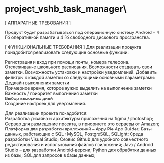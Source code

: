 # project_vshb_task_manager\

[ АППАРАТНЫЕ ТРЕБОВАНИЯ ]

Продукт будет разрабатываться под операционную систему 
Android  – 4 Гб оперативной памяти и 4 Гб свободного дискового пространства.


[ ФУНКЦИОНАЛЬНЫЕ ТРЕБОВАНИЯ ] 
Для реализации продукта понадобится реализовать следующие основные функции:  
 
Регистрация и вход при помощи почты, номера телефона. 
Отслеживание школьного расписания. 
Возможности создавать свои заметки. 
Возможность установки и настройки уведомлений. 
Добавить фильтры к каждой заметки со следующими основными параметрами: 
Дедлайн выполнения заметки  
Примерное время, которое нужно выделить на выполнение заметки  
Важность / приоритет выполнения заметки  
Выбор выходных дней  
Создание настроек для уведомлений.  

Для реализации проекта понадобится:  
Разработка дизайна и архитектуры приложения на figma / photoshop; 
Сервер для размещение проекта, в приоритете это серверы от Amazon; 
Платформа для разработки приложений – Appy Pie App Builder; 
Базы данных, работающие с SQL :  MySQL, PostgreSQL, SQLight; 
Среда разработки Visual Studio; 
Сервис Github для удобного совместного редактирования и использования файлов приложения; 
Java / Android Studio – для разработки Android-версии; 
Python для обработки данных из базы; 
SQL для запросов в базы данных; 




 
